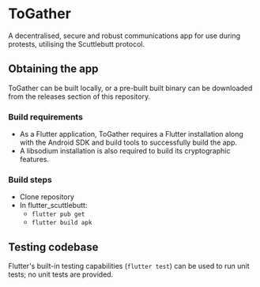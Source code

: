 # ToGather

A decentralised, secure and robust communications app for use during protests, utilising the Scuttlebutt protocol.

## Obtaining the app
ToGather can be built locally, or a pre-built built binary can be downloaded from the releases section of this repository.

### Build requirements
- As a Flutter application, ToGather requires a Flutter installation along with the Android SDK and build tools to successfully build the app.  
- A libsodium installation is also required to build its cryptographic features.

### Build steps
- Clone repository
- In flutter_scuttlebutt:
  - `flutter pub get`
  - `flutter build apk`

## Testing codebase
Flutter's built-in testing capabilities (`flutter test`) can be used to run unit tests; no unit tests are provided.
